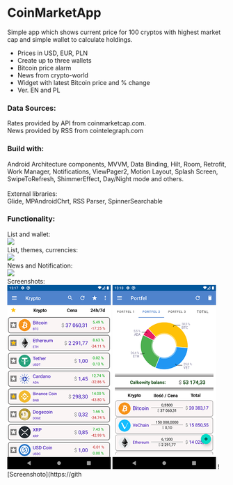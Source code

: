 # CoinMarketApp

Simple app which shows current  price for 100 cryptos with highest market cap and simple wallet to calculate holdings.<br>
* Prices in USD, EUR, PLN<br>
* Create up to three wallets<br>
* Bitcoin price alarm<br>
* News from crypto-world<br>
* Widget with latest Bitcoin price and % change<br>
* Ver. EN and PL

### Data Sources:

Rates provided by API from coinmarketcap.com.<br>
News provided by RSS from cointelegraph.com

### Build with:

Android Architecture components, MVVM, Data Binding, Hilt, Room, Retrofit, Work Manager, Notifications, ViewPager2, Motion Layout, Splash Screen, SwipeToRefresh, ShimmerEffect, Day/Night mode and others.<br>
<br>
External libraries:<br>
Glide, MPAndroidChrt, RSS Parser, SpinnerSearchable

### Functionality:

List and wallet:<br>
<img src="https://s6.gifyu.com/images/coins1e75be092b9ba7ddd.gif"/><br>
List, themes, currencies:<br>
<img src="https://s6.gifyu.com/images/coins21cbe213c09dfc95f.gif"/><br>
News and Notification:<br>
<img src="https://s6.gifyu.com/images/coins3.gif"/>
<br>
Screenshots:<br>
![Screenshoto](https://github.com/pawel-hn/CoinMarketApp/blob/master/screen_list.png) ![Screenshoto](https://github.com/pawel-hn/CoinMarketApp/blob/master/screen_wallet.png) ![Screenshoto](https://gith